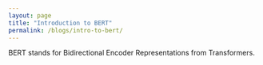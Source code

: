 ```yaml
---
layout: page
title: "Introduction to BERT"
permalink: /blogs/intro-to-bert/
---
```


BERT stands for Bidirectional Encoder Representations from Transformers.
